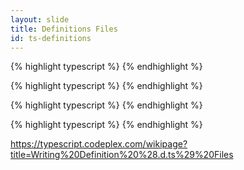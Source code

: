 ```yaml
---
layout: slide
title: Definitions Files
id: ts-definitions
---
```

<section markdown="1">

{% highlight typescript %}
{% endhighlight %}

</section>

<section markdown="1">

{% highlight typescript %}
{% endhighlight %}

</section>

<section markdown="1">

{% highlight typescript %}
{% endhighlight %}

</section>

<section markdown="1">

{% highlight typescript %}
{% endhighlight %}

</section>

<section markdown="1">

https://typescript.codeplex.com/wikipage?title=Writing%20Definition%20%28.d.ts%29%20Files

</section>
